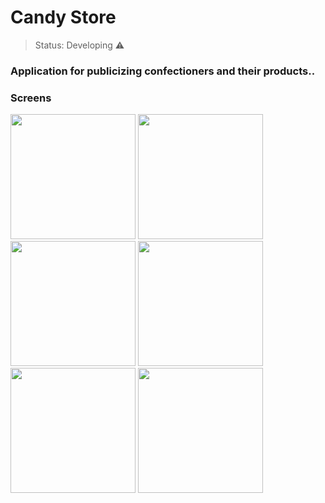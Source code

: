 <h1>Candy Store</h1>

> Status: Developing ⚠️

### Application for publicizing confectioners and their products..

### Screens

<img src="https://user-images.githubusercontent.com/69877839/167023857-e7644ee9-0901-411d-aa11-efb491619434.png" width="200" >

<img src="https://user-images.githubusercontent.com/69877839/167023874-4132fe86-8eaf-4283-aac9-97a2665086cd.png" width="200" >

<img src="https://user-images.githubusercontent.com/69877839/167023876-a585b3bc-a3ed-4322-a53f-4e92e58d1d44.png" width="200" >

<img src="https://user-images.githubusercontent.com/69877839/167023877-ddaa96cf-7c25-4cd2-aef7-82a163238c2b.png" width="200" >

<img src="https://user-images.githubusercontent.com/69877839/167023884-de23d690-51c0-419b-9be7-d6a40ed4b893.png" width="200" >

<img src="https://user-images.githubusercontent.com/69877839/167023886-0b67434f-e578-471a-a20a-508e863660eb.png" width="200" >
